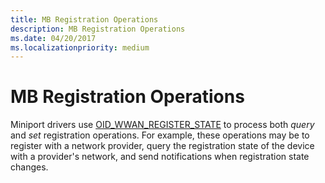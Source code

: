 ```yaml
---
title: MB Registration Operations
description: MB Registration Operations
ms.date: 04/20/2017
ms.localizationpriority: medium
---
```


# MB Registration Operations


Miniport drivers use [OID\_WWAN\_REGISTER\_STATE](./oid-wwan-register-state.md) to process both *query* and *set* registration operations. For example, these operations may be to register with a network provider, query the registration state of the device with a provider's network, and send notifications when registration state changes.

 

